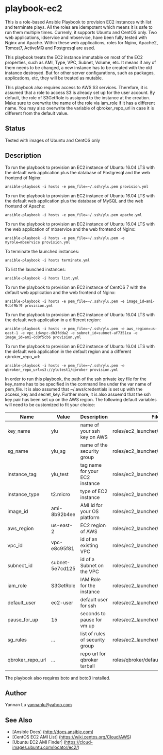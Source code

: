 # playbook-ec2

This is a role-based Ansible Playbook to provision EC2 instances with list and terminate plays. All the roles are idempotent which means it is safe to run them multiple times. Currenly, it supports Ubuntu and CentOS only. Two web applications, idservice and mbservice, have been fully tested with Nginx and Apache. Within these web applications, roles for Nginx, Apache2, Tomcat7, ActiveMQ and Postgresql are used.

This playbook treats the EC2 instance immutable on most of the EC2 properties, such as AMI, Type, VPC, Subnet, Volume, etc. It means if any of them needs to be changed, a new instance has to be created with the old instance destroyed. But for other server configurations, such as packages, applications, etc, they will be treated as mutable.

This playbook also requires access to AWS S3 services. Therefore, it is assumed that a role to access S3 is already set up for the user account. By default, the role of S3GetRole is assigned to the instance at the creation. Make sure to overwrite the name of the role via iam_role if it has a different name. You may also overwrite the variable of qbroker_repo_url in case it is different from the default value.

## Status

Tested with images of Ubuntu and CentOS only

## Description

To run the playbook to provision an EC2 instance of Ubuntu 16.04 LTS with the default web application plus the database of Postgresql and the web frontend of Nginx:
```
ansible-playbook -i hosts -e pem_file=~/.ssh/ylu.pem provision.yml
```

To run the playbook to provision an EC2 instance of Ubuntu 16.04 LTS with the default web application plus the database of MySQL and the web frontend of Apache:
```
ansible-playbook -i hosts -e pem_file=~/.ssh/ylu.pem apache.yml
```

To run the playbook to provision an EC2 instance of Ubuntu 16.04 LTS with the web application of mbservice and the web frontend of Nginx:
```
ansible-playbook -i hosts -e pem_file=~/.ssh/ylu.pem -e myrole=mbservice provision.yml
```

To terminate the launched instances:
```
ansible-playbook -i hosts terminate.yml
```

To list the launched instances:
```
ansible-playbook -i hosts list.yml
```

To run the playbook to provision an EC2 instance of CentOS 7 with the default web application and the web frontend of Nginx:
```
ansible-playbook -i hosts -e pem_file=~/.ssh/ylu.pem -e image_id=ami-9cbf9bf9 provision.yml
```

To run the playbook to provision an EC2 instance of Ubuntu 16.04 LTS with the default web application in a different region:
```
ansible-playbook -i hosts -e pem_file=~/.ssh/ylu.pem -e aws_region=us-east-1 -e vpc_id=vpc-db3fdda2 -e subnet_id=subnet-af7351ca -e image_id=ami-cd0f5cb6 provision.yml
```

To run the playbook to provision an EC2 instance of Ubuntu 16.04 LTS with the default web application in the default region and a different qbroker_repo_url:
```
ansible-playbook -i hosts -e pem_file=~/.ssh/ylu.pem -e qbroker_repo_url=s3://ylutest1/qbroker provision.yml
```

In order to run this playbook, the path of the ssh private key file for the key_name has to be specified in the command line under the var name of pem_file. It is also assumed that ~/.aws/credentials is set up with the access_key and secret_key. Further more, it is also assuemd that the ssh key pair has been set up on the AWS region. The following default variables will need to be customized to fit your choice:

| Name                         | Value           | Description                    | File                                 |
| ---                          | ---             | ---                            | ---                                  |
| key_name                     | ylu             | name of your ssh key on AWS    | roles/ec2_launcher/defaults/main.yml |
| sg_name                      | ylu_sg          | name of the security group     | roles/ec2_launcher/defaults/main.yml |
| instance_tag                 | ylu_test        | tag name for your EC2 instance | roles/ec2_launcher/defaults/main.yml |
| instance_type                | t2.micro        | type of EC2 instance           | roles/ec2_launcher/defaults/main.yml |
| image_id                     | ami-8b92b4ee    | AMI id for your OS platform    | roles/ec2_launcher/defaults/main.yml |
| aws_region                   | us-east-2       | EC2 region of AWS              | roles/ec2_launcher/defaults/main.yml |
| vpc_id                       | vpc-e8c95f81    | id of an existing VPC          | roles/ec2_launcher/defaults/main.yml |
| subnect_id                   | subnet-5e7cd125 | id of a Subnet on the VPC      | roles/ec2_launcher/defaults/main.yml |
| iam_role                     | S3GetRole       | IAM Role for the instance      | roles/ec2_launcher/defaults/main.yml |
| default_user                 | ec2-user        | default user for ssh           | roles/ec2_launcher/defaults/main.yml |
| pause_for_up                 | 15              | seconds to pause for vm up     | roles/ec2_launcher/defaults/main.yml |
| sg_rules                     | ...             | list of rules of security group| roles/ec2_launcher/defaults/main.yml |
| qbroker_repo_url             | ...             | repo url for qbroker tarball   | roles/qbroker/defaults/main.yml      |

The playbook also requires boto and boto3 installed.

## Author
Yannan Lu <yannanlu@yahoo.com>

## See Also
* [Ansible Docs] (http://docs.ansible.com)
* [CentOS EC2 AMI List] (https://wiki.centos.org/Cloud/AWS)
* [Ubuntu EC2 AMI Finder] (https://cloud-images.ubuntu.com/locator/ec2/)
